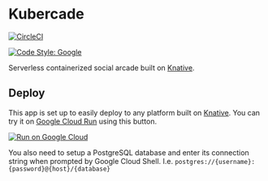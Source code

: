 # Kubercade

[![CircleCI](https://circleci.com/gh/knative-portability/Kubercade.svg?style=svg)](https://circleci.com/gh/knative-portability/Kubercade)

[![Code Style: Google](https://img.shields.io/badge/code%20style-google-blueviolet.svg)](https://github.com/google/gts)

Serverless containerized social arcade built on [Knative](https://knative.dev/).

## Deploy

This app is set up to easily deploy to any platform built on [Knative](https://knative.dev/). You can try it on [Google Cloud Run](https://cloud.google.com/run/) using this button.

[![Run on Google Cloud](https://storage.googleapis.com/cloudrun/button.svg)](https://console.cloud.google.com/cloudshell/editor?shellonly=true&cloudshell_image=gcr.io/cloudrun/button&cloudshell_git_repo=https://github.com/knative-portability/Kubercade.git)

You also need to setup a PostgreSQL database and enter its connection string when prompted by Google Cloud Shell.
I.e. `postgres://{username}:{password}@{host}/{database}`
